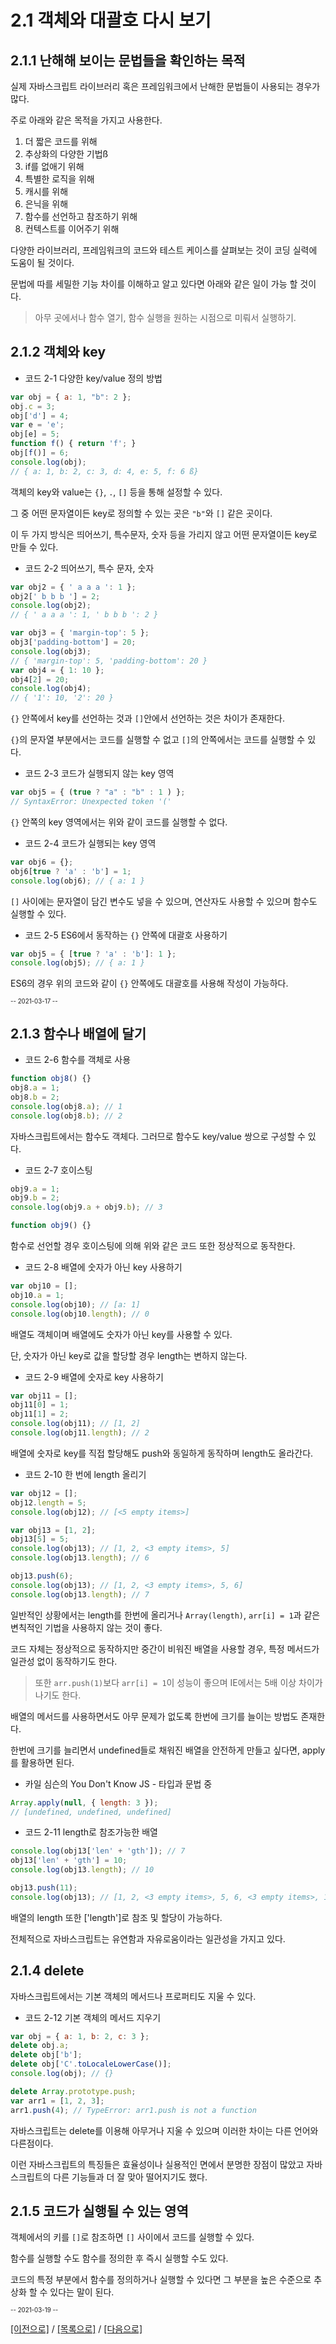 # 2.1 객체와 대괄호 다시 보기

## 2.1.1 난해해 보이는 문법들을 확인하는 목적

실제 자바스크립트 라이브러리 혹은 프레임워크에서 난해한 문법들이 사용되는 경우가 많다.

주로 아래와 같은 목적을 가지고 사용한다.

1. 더 짧은 코드를 위해
2. 추상화의 다양한 기법ß
3. if를 없애기 위해
4. 특별한 로직을 위해
5. 캐시를 위해
6. 은닉을 위해
7. 함수를 선언하고 참조하기 위해
8. 컨텍스트를 이어주기 위해

다양한 라이브러리, 프레임워크의 코드와 테스트 케이스를 살펴보는 것이 코딩 실력에 도움이 될 것이다.

문법에 따를 세밀한 기능 차이를 이해하고 알고 있다면 아래와 같은 일이 가능 할 것이다.

> 아무 곳에서나 함수 열기, 함수 실행을 원하는 시점으로 미뤄서 실행하기.

## 2.1.2 객체와 key

- 코드 2-1 다양한 key/value 정의 방법

```javascript
var obj = { a: 1, "b": 2 };
obj.c = 3;
obj['d'] = 4;
var e = 'e';
obj[e] = 5;
function f() { return 'f'; }
obj[f()] = 6;
console.log(obj);
// { a: 1, b: 2, c: 3, d: 4, e: 5, f: 6 ß}
```

객체의 key와 value는 `{}`, `.`, `[]` 등을 통해 설정할 수 있다.

그 중 어떤 문자열이든 key로 정의할 수 있는 곳은 `"b"`와 `[]` 같은 곳이다.

이 두 가지 방식은 띄어쓰기, 특수문자, 숫자 등을 가리지 않고 어떤 문자열이든 key로 만들 수 있다.

- 코드 2-2 띄어쓰기, 특수 문자, 숫자

```javascript
var obj2 = { ' a a a ': 1 };
obj2[' b b b '] = 2;
console.log(obj2);
// { ' a a a ': 1, ' b b b ': 2 }

var obj3 = { 'margin-top': 5 };
obj3['padding-bottom'] = 20;
console.log(obj3);
// { 'margin-top': 5, 'padding-bottom': 20 }
var obj4 = { 1: 10 };
obj4[2] = 20;
console.log(obj4);
// { '1': 10, '2': 20 }
```

`{}` 안쪽에서 key를 선언하는 것과 `[]`안에서 선언하는 것은 차이가 존재한다.

`{}`의 문자열 부분에서는 코드를 실행할 수 없고 `[]`의 안쪽에서는 코드를 실행할 수 있다.

- 코드 2-3 코드가 실행되지 않는 key 영역

```javascript
var obj5 = { (true ? "a" : "b" : 1 ) };
// SyntaxError: Unexpected token '('
```

`{}` 안쪽의 key 영역에서는 위와 같이 코드를 실행할 수 없다.

- 코드 2-4 코드가 실행되는 key 영역

```javascript
var obj6 = {};
obj6[true ? 'a' : 'b'] = 1;
console.log(obj6); // { a: 1 }
```

`[]` 사이에는 문자열이 담긴 변수도 넣을 수 있으며, 연산자도 사용할 수 있으며 함수도 실행할 수 있다.

- 코드 2-5 ES6에서 동작하는 `{}` 안쪽에 대괄호 사용하기

```javascript
var obj5 = { [true ? 'a' : 'b']: 1 };
console.log(obj5); // { a: 1 }
```

ES6의 경우 위의 코드와 같이 `{}` 안쪽에도 대괄호를 사용해 작성이 가능하다.

<sub id="2021-03-17"><sup>-- 2021-03-17 --</sup></sub>

## 2.1.3 함수나 배열에 달기

- 코드 2-6 함수를 객체로 사용

```javascript
function obj8() {}
obj8.a = 1;
obj8.b = 2;
console.log(obj8.a); // 1
console.log(obj8.b); // 2
```

자바스크립트에서는 함수도 객체다. 그러므로 함수도 key/value 쌍으로 구성할 수 있다.

- 코드 2-7 호이스팅

```javascript
obj9.a = 1;
obj9.b = 2;
console.log(obj9.a + obj9.b); // 3

function obj9() {}
```

함수로 선언할 경우 호이스팅에 의해 위와 같은 코드 또한 정상적으로 동작한다.

- 코드 2-8 배열에 숫자가 아닌 key 사용하기

```javascript
var obj10 = [];
obj10.a = 1;
console.log(obj10); // [a: 1]
console.log(obj10.length); // 0
```

배열도 객체이며 배열에도 숫자가 아닌 key를 사용할 수 있다.

단, 숫자가 아닌 key로 값을 할당할 경우 length는 변하지 않는다.

- 코드 2-9 배열에 숫자로 key 사용하기

```javascript
var obj11 = [];
obj11[0] = 1;
obj11[1] = 2;
console.log(obj11); // [1, 2]
console.log(obj11.length); // 2
```

배열에 숫자로 key를 직접 할당해도 push와 동일하게 동작하며 length도 올라간다.

- 코드 2-10 한 번에 length 올리기

```javascript
var obj12 = [];
obj12.length = 5;
console.log(obj12); // [<5 empty items>]

var obj13 = [1, 2];
obj13[5] = 5;
console.log(obj13); // [1, 2, <3 empty items>, 5]
console.log(obj13.length); // 6

obj13.push(6);
console.log(obj13); // [1, 2, <3 empty items>, 5, 6]
console.log(obj13.length); // 7
```

일반적인 상황에서는 length를 한번에 올리거나 `Array(length)`, `arr[i] = 1`과 같은 변칙적인 기법을 사용하지 않는 것이 좋다.

코드 자체는 정상적으로 동작하지만 중간이 비워진 배열을 사용할 경우, 특정 메서드가 일관성 없이 동작하기도 한다.

> 또한 `arr.push(1)`보다 `arr[i] = 1`이 성능이 좋으며 IE에서는 5배 이상 차이가 나기도 한다.

배열의 메서드를 사용하면서도 아무 문제가 없도록 한번에 크기를 늘이는 방법도 존재한다.

한번에 크기를 늘리면서 undefined들로 채워진 배열을 안전하게 만들고 싶다면, apply를 활용하면 된다.

- 카일 심슨의 You Don't Know JS - 타입과 문법 중

```javascript
Array.apply(null, { length: 3 });
// [undefined, undefined, undefined]
```

- 코드 2-11 length로 참조가능한 배열

```javascript
console.log(obj13['len' + 'gth']); // 7
obj13['len' + 'gth'] = 10;
console.log(obj13.length); // 10

obj13.push(11);
console.log(obj13); // [1, 2, <3 empty items>, 5, 6, <3 empty items>, 11]
```

배열의 length 또한 ['length']로 참조 및 할당이 가능하다.

전체적으로 자바스크립트는 유연함과 자유로움이라는 일관성을 가지고 있다.

## 2.1.4 delete

자바스크립트에서는 기본 객체의 메서드나 프로퍼티도 지울 수 있다.

- 코드 2-12 기본 객체의 메서드 지우기

```javascript
var obj = { a: 1, b: 2, c: 3 };
delete obj.a;
delete obj['b'];
delete obj['C'.toLocaleLowerCase()];
console.log(obj); // {}

delete Array.prototype.push;
var arr1 = [1, 2, 3];
arr1.push(4); // TypeError: arr1.push is not a function
```

자바스크립트는 delete를 이용해 아무거나 지울 수 있으며 이러한 차이는 다른 언어와 다른점이다.

이런 자바스크립트의 특징들은 효율성이나 실용적인 면에서 분명한 장점이 많았고 자바스크립트의 다른 기능들과 더 잘 맞아 떨어지기도 했다.

## 2.1.5 코드가 실행될 수 있는 영역

객체에서의 키를 `[]`로 참조하면 `[]` 사이에서 코드를 실행할 수 있다.

함수를 실행할 수도 함수를 정의한 후 즉시 실행할 수도 있다.

코드의 특정 부분에서 함수를 정의하거나 실행할 수 있다면 그 부분을 높은 수준으로 추상화 할 수 있다는 말이 된다.

<sub id="2021-03-19"><sup>-- 2021-03-19 --</sup></sub>

[[이전으로]](../../chapter1/chapter1-4/README.md) / [[목록으로]](../README.md) / [[다음으로]](../chapter2-2/README.md)
